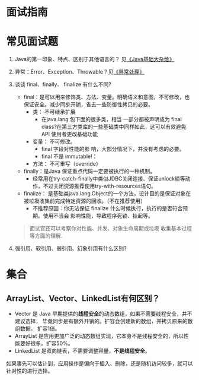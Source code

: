 
# 面试指南

# 常见面试题

1. Java的第一印象、特点、区别于其他语言的？ 见[《Java基础大杂烩》](./Java基础大杂烩.md)
2. 异常：Error、Exception、Throwable？见[《异常处理》](./异常处理.md)
3. 谈谈 final、finally、 finalize 有什么不同?
    - final：是可以用来修饰类、方法、变量。明确语义和意图，不可修改，也保证安全。减少同步开销，省去一些防御性拷贝的必要。
      - 类： 不可继承扩展
        - 在java.lang 包下面的很多类，相当 一部分都被声明成为 final class?在第三方类库的一些基础类中同样如此，这可以有效避免 API 使用者更改基础功能
      - 变量： 不可修改。 
        - final 字段对性能的影 响，大部分情况下，并没有考虑的必要。
        - final 不是 immutable!：
      - 方法： 不可重写（override）
    - finally：是Java 保证重点代码一定要被执行的一种机制。
      - 经常用在try-catch-finally中类似JDBC关闭连接、保证unlock锁等动作，不过关闭资源推荐使用try-with-resources语句。
    - finalize： 是基础类java.lang.Object的一个方法，设计目的是保证对象在被垃圾收集前完成特定资源的回收。（不在推荐使用）
      - 不推荐原因：你无法保证 finalize 什么时候执行，执行的是否符合预期。使用不当会 影响性能，导致程序死锁、挂起等。
    >面试官还可以考察你对性能、并发、对象生命周期或垃圾 收集基本过程等方面的理解.


4. 强引用、软引用、弱引用、幻象引用有什么区别?


# 集合

## ArrayList、Vector、LinkedList有何区别？

- Vector 是 Java 早期提供的**线程安全**的动态数组，如果不需要线程安全，并不建议选择， 毕竟同步是有额外开销的。扩容会创建新的数组，并拷贝原来的数组数据。 扩容1倍。 
- ArrayList 是应用更加广泛的动态数组实现，它本身不是线程安全的，所以性能要好很多。扩容50%。
- LinkedList 是双向链表，不需要调整容量，**不是线程安全**。


如果事先可以估计到，应用操作是偏向于插入、删除，还是随机访问较多，就可以针对性的进行选择。